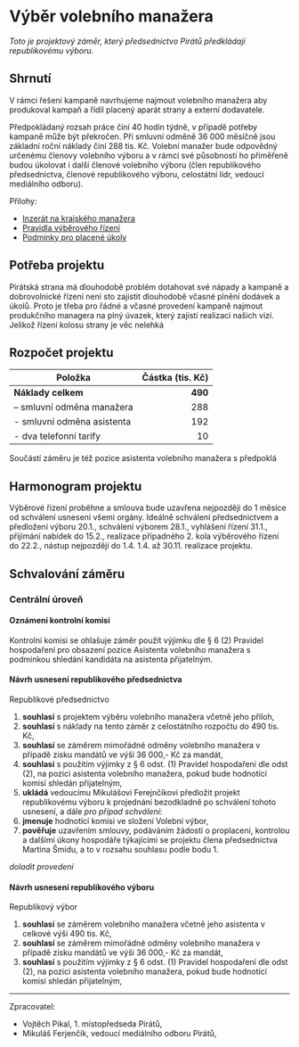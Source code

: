Výběr volebního manažera
========================

*Toto je projektový záměr, který předsednictvo Pirátů předkládají republikovému výboru.*

Shrnutí
-------

V rámci řešení kampaně navrhujeme najmout volebního manažera aby produkoval kampaň a řídil placený aparát strany a externí dodavatele.

Předpokládaný rozsah práce činí 40 hodin týdně, v případě potřeby kampaně může být překročen. Při smluvní odměně 36 000 měsíčně jsou základní roční náklady činí 288 tis. Kč. Volební manažer bude odpovědný určenému členovy volebního výboru a v rámci své působnosti ho přiměřeně budou úkolovat i další členové volebního výboru (člen republikového předsednictva, členové republikového výboru, celostátní lídr, vedoucí mediálního odboru).

Přílohy:

* [Inzerát na krajského manažera](README.md)
* [Pravidla výběrového řízení](pravidla.md)
* [Podmínky pro placené úkoly](https://www.pirati.cz/rules/ppu)

Potřeba projektu
--------------

Pirátská strana má dlouhodobě problém dotahovat své nápady a kampaně a dobrovolnické řízení není sto zajistit dlouhodobě včasné plnění dodávek a úkolů. Proto je třeba pro řádné a včasné provedení kampaně najmout produkčního managera na plný úvazek, který zajistí realizaci našich vizí.
Jelikož řízení kolosu strany je věc nelehká

Rozpočet projektu
-----------------

Položka | Částka (tis. Kč)
--- | ----:
**Náklady celkem**  | **490**
– smluvní odměna manažera	|	 288
- smluvní odměna asistenta |  192
- dva telefonní tarify | 10

Součástí záměru je též pozice asistenta volebního manažera s předpoklá

Harmonogram projektu
--------------------

Výběrové řízení proběhne a smlouva bude uzavřena nejpozději do 1 měsíce od schválení usnesení všemi orgány.
Ideálně schválení předsednictvem a předložení výboru 20.1., schválení výborem 28.1., vyhlášení řízení 31.1., přijímání nabídek do 15.2., realizace případného 2. kola výběrového řízení do 22.2., nástup nejpozději do 1.4.
1.4. až 30.11. realizace projektu.

Schvalování záměru
------------------

### Centrální úroveň

#### Oznámení kontrolní komisi

Kontrolní komisi se ohlašuje záměr použít výjimku dle § 6 (2) Pravidel hospodaření pro obsazení pozice Asistenta volebního manažera s podmínkou shledání kandidáta na asistenta přijatelným.

#### Návrh usnesení republikového předsednictva

Republikové předsednictvo

1. **souhlasí** s projektem výběru volebního manažera včetně jeho příloh,
2. **souhlasí** s náklady na tento záměr z celostátního rozpočtu do 490 tis. Kč,
3. **souhlasí** se záměrem mimořádné odměny volebního manažera v případě zisku mandátů ve výši 36 000,- Kč za mandát,
4. **souhlasí** s použitím výjimky z § 6 odst. (1) Pravidel hospodaření dle odst (2), na pozici asistenta volebního manažera, pokud bude hodnotící komisí shledán přijatelným,
5. **ukládá** vedoucímu Mikulášovi Ferejnčíkovi předložit projekt republikovému výboru k projednání bezodkladně po schválení tohoto usnesení, a dále *pro případ schválení*:
5. **jmenuje** hodnotící komisi ve složení Volební výbor,
6. **pověřuje** uzavřením smlouvy, podáváním žádostí o proplacení, kontrolou a dalšími úkony hospodáře týkajícími se projektu člena předsednictva Martina Šmídu, a to v rozsahu souhlasu podle bodu 1.

*doladit provedení*

#### Návrh usnesení republikového výboru

Republikový výbor

1. **souhlasí** se záměrem volebního manažera včetně jeho asistenta v celkové výši 490 tis. Kč,
2. **souhlasí** se záměrem mimořádné odměny volebního manažera v případě zisku mandátů ve výši 36 000,- Kč za mandát,
3. **souhlasí** s použitím výjimky z § 6 odst. (1) Pravidel hospodaření dle odst (2), na pozici asistenta volebního manažera, pokud bude hodnotící komisí shledán přijatelným,

---

Zpracovatel:

* Vojtěch Pikal, 1. místopředseda Pirátů,
* Mikuláš Ferjenčík, vedoucí mediálního odboru Pirátů,
